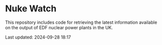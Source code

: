 # Nuke Watch

This repository includes code for retrieving the latest information available on the output of EDF nuclear power plants in the UK.

Last updated: 2024-09-28 18:17